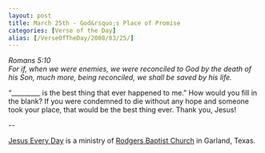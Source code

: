```yaml
---
layout: post
title: March 25th - God&rsquo;s Place of Promise
categories: [Verse of the Day]
alias: [/VerseOfTheDay/2008/03/25/]
---
```


_Romans 5:10  
For if, when we were enemies, we were reconciled to God by the death
of his Son, much more, being reconciled, we shall be saved by his
life._

&ldquo;_________ is the best thing that ever happened to me.&rdquo;
How would you fill in the blank? If you were condemned to die without
any hope and someone took your place, that would be the best thing
ever. Thank you, Jesus!

 --

<a href=http://jesuseveryday.net>Jesus Every Day</a> is a ministry of <a href=http://rodgersbaptist.net>Rodgers Baptist Church</a> in Garland, Texas.
